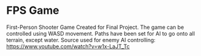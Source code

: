 # FPS Game
 First-Person Shooter Game Created for Final Project.
The game can be controlled using WASD movement.
Paths have been set for AI to go onto all terrain, except water.
Source used for enemy AI controlling: https://www.youtube.com/watch?v=w1x-LaJT_Tc
